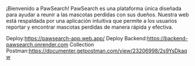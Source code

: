 ¡Bienvenido a PawSearch!
PawSearch es una plataforma única diseñada para ayudar a reunir a las mascotas perdidas con sus dueños. Nuestra web está respaldada por una aplicación intuitiva que permite a los usuarios reportar y encontrar mascotas perdidas de manera rápida y efectiva.

Deploy:https://pawsearch-app.web.app/
Deploy Backend:https://backend-pawsearch.onrender.com
Collection Postman:https://documenter.getpostman.com/view/23206998/2s9YsDkaqw